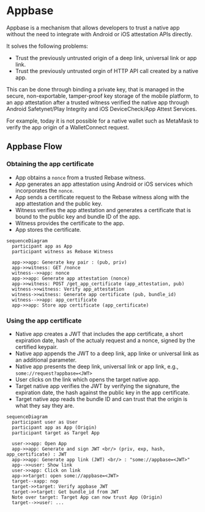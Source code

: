 # Appbase

Appbase is a mechanism that allows developers to trust a native app without the need to integrate with Android or iOS attestation APIs directly.

It solves the following problems:

- Trust the previously untrusted origin of a deep link, universal link or app link.
- Trust the previously untrusted orgin of HTTP API call created by a native app.

This can be done through binding a private key, that is managed in the secure, non-exportable, tamper-proof key storage of the mobile platform, to an app attestation after a trusted witness verified the native app through Android Safetynet/Play Integrity and iOS DeviceCheck/App Attest Services. 

For example, today it is not possible for a native wallet such as MetaMask to verify the app origin of a WalletConnect request.

## Appbase Flow

### Obtaining the app certificate

- App obtains a `nonce` from a trusted Rebase witness.
- App generates an app attestation using Android or iOS services which incorporates the `nonce`.
- App sends a certificate request to the Rebase witness along with the app attestation and the public key.
- Witness verifies the app attestation and generates a certificate that is bound to the public key and bundle ID of the app.
- Witness provides the certificate to the app.
- App stores the certificate.

```mermaid
sequenceDiagram
  participant app as App
  participant witness as Rebase Witness

  app->>app: Generate key pair : (pub, priv)
  app->>witness: GET /nonce
  witness-->>app: nonce
  app->>app: Generate app attestation (nonce)
  app->>witness: POST /get_app_certificate (app_attestation, pub)
  witness->>witness: Verify app_attestation
  witness->>witness: Generate app certificate (pub, bundle_id)
  witness-->>app: app_certificate
  app->>app: Store app certificate (app_certificate)
```

### Using the app certificate

- Native app creates a JWT that includes the app certificate, a short expiration date, hash of the actualy request and a nonce, signed by the certified keypair.
- Native app appends the JWT to a deep link, app linke or universal link as an additional parameter.
- Native app presents the deep link, universal link or app link, e.g., `some://request?appbase=<JWT>`
- User clicks on the link which opens the target native app.
- Target native app verifies the JWT by verifying the signature, the expiration date, the hash against the public key in the app certificate.
- Target native app reads the bundle ID and can trust that the origin is what they say they are.

```mermaid
sequenceDiagram
  participant user as User
  participant app as App (Origin)
  participant target as Target App

  user->>app: Open App
  app->>app: Generate and sign JWT <br/> (priv, exp, hash, app_certificate) : JWT
  app->>app: Generate app link (JWT) <br/> : "some://appbase=<JWT>"
  app-->>user: Show link
  user->>app: Click on link
  app->>target: open some://appbase=<JWT>
  target--xapp: nop
  target->>target: Verify appbase JWT
  target->>target: Get bundle_id from JWT
  Note over target: Target App can now trust App (Origin)  
  target-->>user: ...
```
